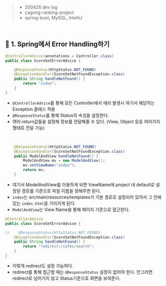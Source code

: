 > - 200426 dev log
> - cagong-ranking-project  
> - spring-boot, MySQL, IntelliJ  

<br>

## 🔖 1. Spring에서 Error Handling하기

```java
@ControllerAdvice(annotations = Controller.class)
public class ScoreSetErrorAdvice {

    @ResponseStatus(HttpStatus.NOT_FOUND)
    @ExceptionHandler(ScoreSetNotFoundException.class)
    public String handleNotFound() {
        return "index";
    }
}
```
- `@ControllerAdvice`를 통해 모든 Controller에서 에러 발생시 여기서 해당하는 Exception 클래스 적용
- `@ResponseStatus`를 통해 Status의 속성을 설정한다.
- 여러 return값들을 설정해 정보를 전달해줄 수 있다. (View, Object 등등 여러가지 형태로 전달 가능)

<br>

```java
    @ResponseStatus(HttpStatus.NOT_FOUND)
    @ExceptionHandler(ScoreSetNotFoundException.class)
    public ModelAndView handleNotFound() {
        ModelAndView mv = new ModelAndView();
        mv.setViewName("index");
        return mv;
    }
```
- 여기서 ModelAndView를 이용하게 되면 ViewName에 project 내 default로 설정된 경로를 기준으로 파일 이름을 정해주면 된다.
- `index`는 src/main/resources/templates가 기본 경로로 설정되어 있어서 그 안에 있는 `index.html`을 가리키게 된다.
- `ModelAndView`는 View Name을 통해 페이지 기준으로 접근한다.

```java
@ControllerAdvice
public class ScoreSetErrorAdvice {

//    @ResponseStatus(HttpStatus.NOT_FOUND)
    @ExceptionHandler(ScoreSetNotFoundException.class)
    public String handleNotFound() {
        return "redirect:/cafes/search";
    }
}
```
- 이렇게 redirect도 설정 가능하다.
- redirect를 통해 접근할 때는 `@ResponseStatus` 설정이 없어야 한다. 안그러면 redirect로 넘어가지 않고 Status기준으로 화면을 보여준다.

